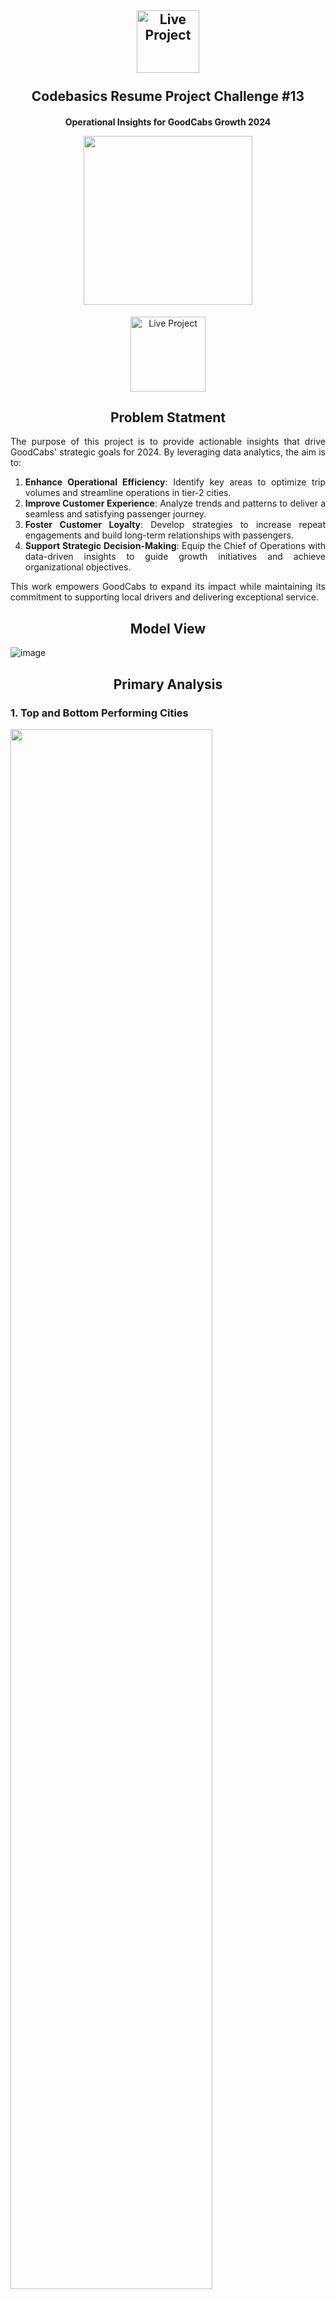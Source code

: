 <h2 align="center">
  <img src="https://github.com/user-attachments/assets/22d45d68-1868-496f-87c2-4258115d9c9f" alt="Live Project" width="100">  
  <br><br>
  Codebasics Resume Project Challenge #13  
</h2>  


<h4 align="center">  
  Operational Insights for GoodCabs Growth 2024  
<p align="center">  
  <img src="https://github.com/user-attachments/assets/373ea531-3328-4fb4-898e-e1436e68b774" width="270">  
</p>
</h4>  

<p align="center">
<a href="https://app.powerbi.com/view?r=eyJrIjoiNWJiOWEyMTAtNWE5OS00OGIwLTlhNGEtZjRmZDY4MWI3MWM0IiwidCI6IjNmMTcwMmFmLTNmNGUtNDk1ZS04YzhiLTEzNzIxZjM5YjFiMCJ9">
    <img src="https://github.com/user-attachments/assets/eb030d5f-8bb3-458e-9a2b-3c13a455c662" alt="Live Project" width="120">
</a>
</p>

<div align="justify"> 

<h2 align="center">
  Problem Statment
</h2>

The purpose of this project is to provide actionable insights that drive GoodCabs' strategic goals for 2024. By leveraging data analytics, the aim is to:  

1. **Enhance Operational Efficiency**: Identify key areas to optimize trip volumes and streamline operations in tier-2 cities.  
2. **Improve Customer Experience**: Analyze trends and patterns to deliver a seamless and satisfying passenger journey.  
3. **Foster Customer Loyalty**: Develop strategies to increase repeat engagements and build long-term relationships with passengers.  
4. **Support Strategic Decision-Making**: Equip the Chief of Operations with data-driven insights to guide growth initiatives and achieve organizational objectives.  

This work empowers GoodCabs to expand its impact while maintaining its commitment to supporting local drivers and delivering exceptional service.

<h2 align="center">
  Model View
</h2>

![image](https://github.com/user-attachments/assets/f4fc218a-2f1c-4ae4-9799-7220bf4df7b0)

<h2 align="center">
  Primary Analysis
</h2>

### 1. Top and Bottom Performing Cities

<img src="https://github.com/user-attachments/assets/03d1903d-4f30-43bc-8ce9-80ebb9c16084" width="80%">

- Jaipur, Lucknow, and Surat lead as the cities with the highest trip counts, while Visakhapatnam, Coimbatore, and Mysore rank at the lower end of the spectrum.

### 2. Average Fare per Trip by City

<img src="https://github.com/user-attachments/assets/79e0335e-824c-4742-b5ab-e61d5c2e9606" width="50%">

- Jaipur reports the highest average fare of ₹484 for a 30 km trip, whereas Surat has the lowest at ₹117 for 11 km. Similarly, Vadodara's average fare is comparable to Surat, at ₹119 for 12 km.  
- **For a one-kilometer ride, Jaipur's fare stands at ₹16, while Surat offers a more affordable rate of ₹11.**

### 3. Average Ratings by City and Passenger Type

<img src="https://github.com/user-attachments/assets/a4a454ae-5a05-4029-ad72-1f58adecf98e" width="85%">

- Kochi, Jaipur, and Mysore stand out with top ratings of 8.98 from both new and returning passengers. In contrast, Surat, Vadodara, and Lucknow fall behind, with ratings dropping to as low as 5.99 for both drivers and passengers.

### 4. Peak and Low Demand Months by City

<img src="https://github.com/user-attachments/assets/28c394eb-7597-45b8-8b98-b9fe46682156" width="55%">

- Jaipur, Lucknow, and Chandigarh recorded the highest trip volumes in February, with May and April also emerging as peak months for other cities. Conversely, June and January saw the lowest trip counts, especially in Jaipur, Kochi, Indore, Vadodara, and Coimbatore.
- **In summary, February, May, and April are the busiest months, while June and January experience the lowest demand across the cities.**

### 5. Weekend vs. Weekday Trip Demand by City

<img src="https://github.com/user-attachments/assets/4f5f0966-e3d5-4941-827d-5bf3e36b58b0" width="80%">

- Weekdays were more active in Lucknow, Surat, and Jaipur, while Mysore, Coimbatore, and Visakhapatnam recorded fewer trips.
- On weekends, demand peaked in Jaipur, Kochi, and Surat, whereas Mysore, Coimbatore, and Visakhapatnam trailed behind. This highlights a distinct preference for weekdays in some cities and weekends in others.

### 6. Repeat Passenger Frequency & City Contribution Analysis

<img src="https://github.com/user-attachments/assets/57852faa-f4aa-441a-8172-dcda468f22b9" width ="75%">

- In Visakhapatnam, Jaipur, and Mysore, repeat passengers primarily take 2 trips, accounting for around 50%, with a significant drop in frequency beyond that.
- On the other hand, Lucknow, Coimbatore, Vadodara, and Surat exhibit a growing trend, with repeat trip frequency steadily rising and peaking at 6 trips, highlighting contrasting patterns in travel behavior.

### 7. Monthly Target Achievement Analysis for Key Metrics

<img src="https://github.com/user-attachments/assets/eaea3f8c-38b0-4985-9154-e22275d9f300" width="80%" height="115%">

- Business cities typically met their target for new passengers but faced challenges in achieving trip and rating goals.
- In contrast, tourism cities like Jaipur, Kochi, and Mysore excelled in meeting trip and rating targets but fell short in attracting new passengers. Chandigarh and Visakhapatnam, however, missed all targets across trips, new passengers, and ratings, revealing a significant performance gap.

### 8. Highest and Lowest Repeat Passenger Rate (RPR%) by City and Month

<img src="https://github.com/user-attachments/assets/3006b0c9-8cfc-4392-844a-1b163b2840a7" width="80%">

- The Repeat Passenger Rate (RPR%) steadily increased from January, peaking in May, with a slight dip in June. Visakhapatnam, however, was an exception, showing a sharp rise in April followed by a decline.  
- Surat and Lucknow recorded the highest RPR at 42.63% and 37.12%, respectively, while Jaipur and Mysore had the lowest RPR at 17.43% and 11.23%, respectively.

<h2 align="center">
  Ad-Hoc Business Requests
</h2>

### 1. City-Level Fare and Trip Summary Report

Read the [Query-1 here](https://github.com/gentallman/goodcabs_performance/blob/master/Ad-Hoc%20Requests/B1.sql).

<img src="https://github.com/user-attachments/assets/68d3b23e-a177-4121-8a04-930dfb369e11" width="70%">

- Jaipur leads with the highest average fare per trip at ₹483.92, while Indore has the lowest fare per trip at ₹179.84. Mysore charges the most per km at ₹15.14, while Surat offers the lowest fare per km at ₹10.66. The top three cities—Jaipur, Lucknow, and Kochi—account for 45.1% of trips, with Mysore contributing the least at 3.81%.

### 2. Monthly City-Level Trips Target Performance Report

Read the [Query-2 here](https://github.com/gentallman/goodcabs_performance/blob/master/Ad-Hoc%20Requests/B2.sql).

<img src="https://github.com/user-attachments/assets/7c35acba-9831-4569-8c58-6e5387885f75" width="70%">

- Mysore leads above-target performance with +33% in February, followed by Jaipur in February and Kochi in March. Below-target cities include Vadodara with a -28% gap in June, Lucknow at -16% in January, and Indore at -16% in June.

### 3. City-Level Repeat Passenger Trip Frequency Report

Read the [Query-3 here](https://github.com/gentallman/goodcabs_performance/blob/master/Ad-Hoc%20Requests/B3.sql).

<img src="https://github.com/user-attachments/assets/0a76d529-00a1-4538-ad1c-0d0c61249bba" width="70%">

- Visakhapatnam, Jaipur, and Mysore showcase strong passenger loyalty, with around 50% repeat trip frequency at 2 trips, followed by a sharp decline as trip counts increase. In contrast, Lucknow, Coimbatore, Vadodara, and Surat display a rising trend, with repeat trip frequency growing steadily up to 6 trips, reflecting unique customer behavior. This analysis highlights cities with high loyalty and frequent usage patterns.

### 4. Identify Cities with Highest and Lowest Total New Passengers

Read the [Query-4 here](https://github.com/gentallman/goodcabs_performance/blob/master/Ad-Hoc%20Requests/B4.sql).

<img src="https://github.com/user-attachments/assets/45415e6f-a360-4ac3-82b2-523871cc322b" width="48%">

- The report identifies cities with the highest and lowest total new passengers. Jaipur leads with 45,800 new passengers, followed by Kochi and Chandigarh in the top three. In contrast, Surat (11,600), Vadodara, and Coimbatore have the lowest numbers, highlighting areas for potential growth.

### 5. Identify Month with Highest Revenue for Each City

Read the [Query-5 here](https://github.com/gentallman/goodcabs_performance/blob/master/Ad-Hoc%20Requests/B5.sql).

<img src="https://github.com/user-attachments/assets/c448fcf0-30be-4e55-a6bc-6f04e019a2f4" width="68%">

- The report identifies the month with the highest revenue for each city in millions. Jaipur leads with ₹7.75 million in February (21%). Kochi, Chandigarh, and Lucknow also peak in February, while Visakhapatnam, Surat, Vadodara, and Coimbatore see their highest revenues in April. Indore, Mysore, and Kochi achieve their top revenues in May.

### Repeat Passenger Rate Analysis

#### 6.1 Monthly Repeat Passenger Rate

Read the [Query-6.1 here](https://github.com/gentallman/goodcabs_performance/blob/master/Ad-Hoc%20Requests/B6.1.sql).

<img src="https://github.com/user-attachments/assets/47b17dc9-ef2e-4fc7-9c92-dc6124736992" width="70%">

- Surat and Lucknow lead with the highest repeat passenger rates, showing strong customer loyalty. Indore, Kochi, and Visakhapatnam demonstrate consistent increases in repeat passenger rates, indicating growing retention. Mysore and Jaipur have lower repeat passenger rates, suggesting lower customer retention. Repeat rates generally rise from April to May, with May showing the highest rates across several cities, pointing to potential seasonal trends.

#### 6.2 City Wide Repeat Passenger Rate

Read the [Query-6.2 here](https://github.com/gentallman/goodcabs_performance/blob/master/Ad-Hoc%20Requests/B6.2.sql).

<img src="https://github.com/user-attachments/assets/ad260a1d-d95f-4e55-a8b3-dc9afd2d4454" width="70%">

1. Top Performers: Surat (43%) and Lucknow (37%) have the highest repeat passenger rates, indicating strong customer loyalty.
2. Moderate Performers: Indore and Vadodara show good repeat rates, suggesting room for improvement in customer retention.
3. Low Performers: Kochi, Chandigarh, Jaipur (17%), and Mysore (11%) have lower repeat rates, indicating potential issues with customer satisfaction or service frequency.

<h2 align="center">
  Further Analysis & Recommendations
</h2>

### 1. Factors Influencing Repeat Passenger Rates  

- **Service Quality:** High RPR% in Surat (42.63%) and Lucknow (37.12%) reflects reliable services; low RPR% in Jaipur (17.43%) and Mysore (11.23%) indicates service issues.  
- **Pricing:** Affordable fares in Surat (₹11/km) and Vadodara (₹12/km) correlate with higher RPR%, while Jaipur’s higher fare (₹16/km) discourages repeat usage.  
- **Demographics:** Business hubs like Surat and Indore show consistent RPR%, while tourism cities like Jaipur and Mysore see seasonal peaks.  
- **Socioeconomics:** Cities with higher incomes (e.g., Jaipur) see seasonal RPR% spikes, while reliance on public transport reduces RPR% in Mysore and Coimbatore.  
- **Seasonality:** Peak RPR% occurs in February, May, and April; demand dips in June and January, especially in Jaipur and Kochi.  
- **Loyalty Programs:** Discounts and rewards boost RPR% in competitive markets like Surat.  

### **2. Tourism vs. Business Demand Influence**

- **Tourism-Oriented Cities:**  
  - **Jaipur:**  
    - January: Jaipur Literature Festival increases transportation demand.  
    - March/April: Holi Festival raises demand for rides to heritage sites.  
  - **Kochi:**  
    - January: Kochi-Muziris Biennale attracts international visitors, boosting transport needs.  
    - April: Easter celebrations increase travel to religious sites.  
  - **Mysore:**  
    - March/April: Higher demand during Holi and early Dasara Festival preparations.  
  - **Chandigarh:**  
    - April/May: Baisakhi and cultural festivals drive demand for temple and event trips.  
  - **Visakhapatnam:**  
    - April/May: Summer holidays increase demand for beach vacations and local attractions.  

- **Business-Oriented Cities:**  
  - **Indore:**  
    - January: Business conferences and trade fairs, especially in textiles and industries.  
    - March: Holi celebrations increase business travel.  
  - **Coimbatore:**  
    - January/February: Coimbatore Vizha boosts demand for business trips and sightseeing.  
  - **Vadodara:**  
    - March/April: Holi and business events raise demand for local and tourist travel.  
  - **Surat:**  
    - January/February: Business exhibitions in the textile industry lead to slight demand increases.  
  - **Lucknow:**  
    - February/March: Business conferences, cultural events, and Holi celebrations drive weekday demand.  

### 3. Emerging Mobility Trends and Goodcabs' Adaptation  
EV adoption and green energy are gaining traction in tier-2 cities, driven by government incentives, environmental awareness, cost efficiency, and consumer preference for sustainability.  

**Goodcabs' EV Integration Benefits:**  
- **Differentiation:** Stand out with eco-friendly options.  
- **Cost Savings:** Reduced fuel and maintenance costs.  
- **Incentives:** Financial support from government policies.  
- **Loyalty:** Appeal to environmentally conscious customers.  

### 4. Partnership Opportunities  
**Tourism Cities (e.g., Jaipur, Kochi):** Collaborate with hotels and attractions for bundled packages.  
**Business Cities (e.g., Surat, Indore):** Partner with corporate offices and event venues for weekday demand.  
**Events and High-Footfall Locations:** Work with organizers, malls, and hubs to increase visibility and trips.  
**Loyalty Programs:** Offer cross-promotions with local businesses to enhance retention.  

### 5. Data Collection Focus  
- **Demographics:** Understand demand patterns.  
- **Trip Behavior:** Optimize pricing and services.  
- **Satisfaction:** Improve experiences via feedback.  
- **Efficiency:** Enhance fleet and resource management.  
- **Trends:** Stay competitive with real-time and market data.  
- **Loyalty Insights:** Track program effectiveness.  

<h2 align="center">
  Final Note: End-of-Year Targets  
</h2>

- **Increase Repeat Passenger Rate (RPR%)**  
  - **Target:** Achieve a 5% RPR% increase in Jaipur and Mysore.  
  - **Focus:** Enhance service reliability and introduce loyalty programs.  

- **Optimize Marketing Campaigns**  
  - **Target:** Boost demand by 10% in tourism cities like Jaipur and Kochi during major festivals.  
  - **Focus:** Customize campaigns and collaborate with local event organizers for exclusive ride packages.  

- **Expand Electric Vehicle (EV) Integration**  
  - **Target:** Ensure 10% of the fleet in tier-2 cities is electric by year-end.  
  - **Focus:** Pilot eco-friendly EV services in Surat and Vadodara, leveraging government incentives.  

- **Build Strategic Partnerships**  
  - **Target:** Establish 5 new partnerships with hotels, resorts, and event organizers.  
  - **Focus:** Provide bundled packages for tourists and corporate clients during peak seasons.  

</div>

## Contact

Author: [@Smit Rana](https://www.linkedin.com/in/smit98rana/) 
<p align="center">
	<img src="https://user-images.githubusercontent.com/74038190/214644145-264f4759-7633-441e-9d67-d8dda9d50d26.gif" width="200">
</p>

<div align="center">
  <a href="https://git.io/typing-svg">
    <img src="https://readme-typing-svg.demolab.com?font=Fira+Code&pause=1000&center=true&vCenter=true&random=true&width=435&lines=I+hope+this+work+serves+you+well!" alt="Typing SVG" />
  </a>
</div>

<img src="https://user-images.githubusercontent.com/74038190/212284100-561aa473-3905-4a80-b561-0d28506553ee.gif" >
